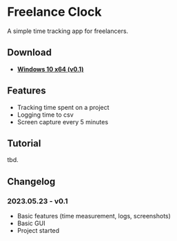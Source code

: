 # Freelance Clock

A simple time tracking app for freelancers.

## Download

- **[Windows 10 x64 (v0.1)](https://github.com/MCierniak/freelance_clock/blob/master/dist/Freelance%20Clock%20Win10%20x64.exeraw=true "v0.1")**

## Features

- Tracking time spent on a project
- Logging time to csv
- Screen capture every 5 minutes

## Tutorial

tbd.

## Changelog

### 2023.05.23 - v0.1

- Basic features (time measurement, logs, screenshots)
- Basic GUI
- Project started